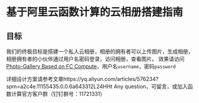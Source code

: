 # 基于阿里云函数计算的云相册搭建指南
## 目标
我们的终极目标是搭建一个私人云相册，相册的拥有者可以上传图片，生成相册，相册拥有者的小伙伴通过用户名密码登录，访问相册，查看图片。
效果请访问[Photo-Gallery Based on FC Compute](http://photo-gallery-cici.oss-cn-shanghai.aliyuncs.com/login/index.html)，用户名`username`，密码`password`

详细设计方案请参考文章https://yq.aliyun.com/articles/576234?spm=a2c4e.11155435.0.0.6a643312L24HHt
Any question，可留言，或加入函数计算官方客户群（钉钉群号：11721331）